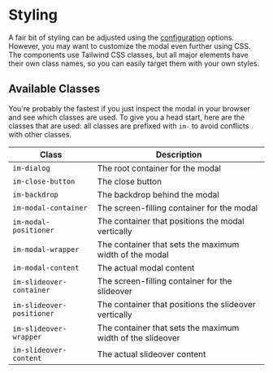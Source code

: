 # Styling

A fair bit of styling can be adjusted using the [configuration](/configuration.html) options. However, you may want to customize the modal even further using CSS. The components use Tailwind CSS classes, but all major elements have their own class names, so you can easily target them with your own styles.

## Available Classes

You're probably the fastest if you just inspect the modal in your browser and see which classes are used. To give you a head start, here are the classes that are used: all classes are prefixed with `im-` to avoid conflicts with other classes.

| Class | Description |
| --- | --- |
| `im-dialog` | The root container for the modal |
| `im-close-button` | The close button |
| `im-backdrop` | The backdrop behind the modal |
| `im-modal-container` | The screen-filling container for the modal |
| `im-modal-positioner` | The container that positions the modal vertically |
| `im-modal-wrapper` | The container that sets the maximum width of the modal |
| `im-modal-content` | The actual modal content |
| `im-slideover-container` | The screen-filling container for the slideover |
| `im-slideover-positioner` | The container that positions the slideover vertically |
| `im-slideover-wrapper` | The container that sets the maximum width of the slideover |
| `im-slideover-content` | The actual slideover content |
